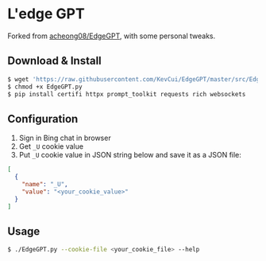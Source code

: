 # L'edge GPT

Forked from [acheong08/EdgeGPT](https://github.com/acheong08/EdgeGPT), with some personal tweaks.

## Download & Install

```bash
$ wget 'https://raw.githubusercontent.com/KevCui/EdgeGPT/master/src/EdgeGPT.py'
$ chmod +x EdgeGPT.py
$ pip install certifi httpx prompt_toolkit requests rich websockets
```

## Configuration

1. Sign in Bing chat in browser
2. Get `_U` cookie value
3. Put `_U` cookie value in JSON string below and save it as a JSON file:

```json
[
  {
    "name": "_U",
    "value": "<your_cookie_value>"
  }
]
```

## Usage

```bash
$ ./EdgeGPT.py --cookie-file <your_cookie_file> --help
```
